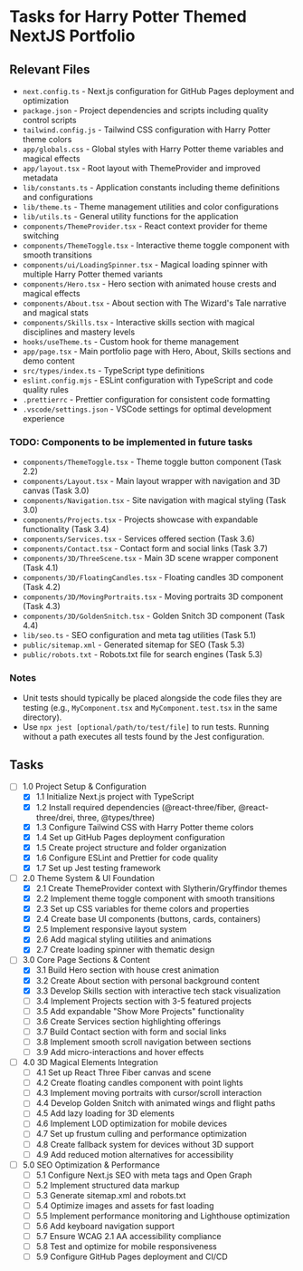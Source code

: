 # Tasks for Harry Potter Themed NextJS Portfolio

## Relevant Files

- `next.config.ts` - Next.js configuration for GitHub Pages deployment and optimization
- `package.json` - Project dependencies and scripts including quality control scripts
- `tailwind.config.js` - Tailwind CSS configuration with Harry Potter theme colors
- `app/globals.css` - Global styles with Harry Potter theme variables and magical effects
- `app/layout.tsx` - Root layout with ThemeProvider and improved metadata
- `lib/constants.ts` - Application constants including theme definitions and configurations
- `lib/theme.ts` - Theme management utilities and color configurations
- `lib/utils.ts` - General utility functions for the application
- `components/ThemeProvider.tsx` - React context provider for theme switching
- `components/ThemeToggle.tsx` - Interactive theme toggle component with smooth transitions
- `components/ui/LoadingSpinner.tsx` - Magical loading spinner with multiple Harry Potter themed variants
- `components/Hero.tsx` - Hero section with animated house crests and magical effects
- `components/About.tsx` - About section with The Wizard's Tale narrative and magical stats
- `components/Skills.tsx` - Interactive skills section with magical disciplines and mastery levels
- `hooks/useTheme.ts` - Custom hook for theme management
- `app/page.tsx` - Main portfolio page with Hero, About, Skills sections and demo content
- `src/types/index.ts` - TypeScript type definitions
- `eslint.config.mjs` - ESLint configuration with TypeScript and code quality rules
- `.prettierrc` - Prettier configuration for consistent code formatting
- `.vscode/settings.json` - VSCode settings for optimal development experience

### TODO: Components to be implemented in future tasks
- `components/ThemeToggle.tsx` - Theme toggle button component (Task 2.2)
- `components/Layout.tsx` - Main layout wrapper with navigation and 3D canvas (Task 3.0)
- `components/Navigation.tsx` - Site navigation with magical styling (Task 3.0)
- `components/Projects.tsx` - Projects showcase with expandable functionality (Task 3.4)
- `components/Services.tsx` - Services offered section (Task 3.6)
- `components/Contact.tsx` - Contact form and social links (Task 3.7)
- `components/3D/ThreeScene.tsx` - Main 3D scene wrapper component (Task 4.1)
- `components/3D/FloatingCandles.tsx` - Floating candles 3D component (Task 4.2)
- `components/3D/MovingPortraits.tsx` - Moving portraits 3D component (Task 4.3)
- `components/3D/GoldenSnitch.tsx` - Golden Snitch 3D component (Task 4.4)
- `lib/seo.ts` - SEO configuration and meta tag utilities (Task 5.1)
- `public/sitemap.xml` - Generated sitemap for SEO (Task 5.3)
- `public/robots.txt` - Robots.txt file for search engines (Task 5.3)

### Notes

- Unit tests should typically be placed alongside the code files they are testing (e.g., `MyComponent.tsx` and `MyComponent.test.tsx` in the same directory).
- Use `npx jest [optional/path/to/test/file]` to run tests. Running without a path executes all tests found by the Jest configuration.

## Tasks

- [ ] 1.0 Project Setup & Configuration
  - [x] 1.1 Initialize Next.js project with TypeScript
  - [x] 1.2 Install required dependencies (@react-three/fiber, @react-three/drei, three, @types/three)
  - [x] 1.3 Configure Tailwind CSS with Harry Potter theme colors
  - [x] 1.4 Set up GitHub Pages deployment configuration
  - [x] 1.5 Create project structure and folder organization
  - [x] 1.6 Configure ESLint and Prettier for code quality
  - [x] 1.7 Set up Jest testing framework

- [ ] 2.0 Theme System & UI Foundation
  - [x] 2.1 Create ThemeProvider context with Slytherin/Gryffindor themes
  - [x] 2.2 Implement theme toggle component with smooth transitions
  - [x] 2.3 Set up CSS variables for theme colors and properties
  - [x] 2.4 Create base UI components (buttons, cards, containers)
  - [x] 2.5 Implement responsive layout system
  - [x] 2.6 Add magical styling utilities and animations
  - [x] 2.7 Create loading spinner with thematic design

- [ ] 3.0 Core Page Sections & Content
  - [x] 3.1 Build Hero section with house crest animation
  - [x] 3.2 Create About section with personal background content
  - [x] 3.3 Develop Skills section with interactive tech stack visualization
  - [ ] 3.4 Implement Projects section with 3-5 featured projects
  - [ ] 3.5 Add expandable "Show More Projects" functionality
  - [ ] 3.6 Create Services section highlighting offerings
  - [ ] 3.7 Build Contact section with form and social links
  - [ ] 3.8 Implement smooth scroll navigation between sections
  - [ ] 3.9 Add micro-interactions and hover effects

- [ ] 4.0 3D Magical Elements Integration
  - [ ] 4.1 Set up React Three Fiber canvas and scene
  - [ ] 4.2 Create floating candles component with point lights
  - [ ] 4.3 Implement moving portraits with cursor/scroll interaction
  - [ ] 4.4 Develop Golden Snitch with animated wings and flight paths
  - [ ] 4.5 Add lazy loading for 3D elements
  - [ ] 4.6 Implement LOD optimization for mobile devices
  - [ ] 4.7 Set up frustum culling and performance optimization
  - [ ] 4.8 Create fallback system for devices without 3D support
  - [ ] 4.9 Add reduced motion alternatives for accessibility

- [ ] 5.0 SEO Optimization & Performance
  - [ ] 5.1 Configure Next.js SEO with meta tags and Open Graph
  - [ ] 5.2 Implement structured data markup
  - [ ] 5.3 Generate sitemap.xml and robots.txt
  - [ ] 5.4 Optimize images and assets for fast loading
  - [ ] 5.5 Implement performance monitoring and Lighthouse optimization
  - [ ] 5.6 Add keyboard navigation support
  - [ ] 5.7 Ensure WCAG 2.1 AA accessibility compliance
  - [ ] 5.8 Test and optimize for mobile responsiveness
  - [ ] 5.9 Configure GitHub Pages deployment and CI/CD
